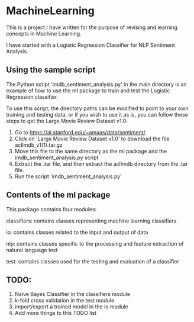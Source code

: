 # MachineLearning
This is a project I have written for the purpose of revising and learning concepts in Machine Learning.

I have started with a Logistic Regression Classifier for NLP Sentiment Analysis.

## Using the sample script

The Python script 'imdb_sentiment_analysis.py' in the main directory is an example of how to use the ml package to train and test the Logistic Regression classifier. 

To use this script, the directory paths can be modified to point to your own training and testing data, or if you wish to use it as is, you can follow these steps to get the Large Movie Review Dataset v1.0:
1. Go to https://ai.stanford.edu/~amaas/data/sentiment/
2. Click on 'Large Movie Review Dataset v1.0' to download the file aclImdb_v1(1).tar.gz
3. Move this file to the same directory as the ml package and the imdb_sentiment_analysis.py script
4. Extract the .tar file, and then extract the aclImdb directory from the .tar file.
5. Run the script 'imdb_sentiment_analysis.py'

## Contents of the ml package

This package contains four modules:

  classifiers: contains classes representing machine learning classifiers
  
  io: contains classes related to the input and output of data
  
  nlp: contains classes specific to the processing and feature extraction of natural language text
  
  test: contains classes used for the testing and evaluation of a classifier

## TODO:
1. Naive Bayes Classifier in the classifiers module
2. k-fold cross validation in the test module
3. import/export a trained model in the io module
4. Add more things to this TODO list
